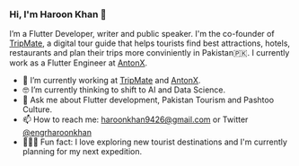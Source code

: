 <!-- <img align="right" src="https://github.com/kmt901/kmt901/blob/master/kaya_illustration.PNG" alt="Illustration of Kaya speaking at a conference with coding bubbles in background" width=350px height=465px/> -->

### Hi, I'm Haroon Khan 👋

I’m a Flutter Developer, writer and public speaker. I'm the co-founder of [TripMate](https://tripmate.pk), a digital tour guide  that helps tourists find best attractions, hotels, restaurants and plan their trips more conviniently in Pakistan🇵🇰. I currently work as a Flutter Engineer at [AntonX](https://web.facebook.com/MyAntonX/).

- 📱  I’m currently working at [TripMate](https://tripmate.pk) and [AntonX](https://web.facebook.com/MyAntonX/).
- 🤓  I’m currently thinking to shift to AI and Data Science.
- 💬  Ask me about Flutter development, Pakistan Tourism and Pashtoo Culture.
- 📫  How to reach me: haroonkhan9426@gmail.com or Twitter [@engrharoonkhan](twitter.com/engrharoonkhan)
- 🚴🏽‍♀️  Fun fact: I love exploring new tourist destinations and I'm currently planning for my next expedition.
